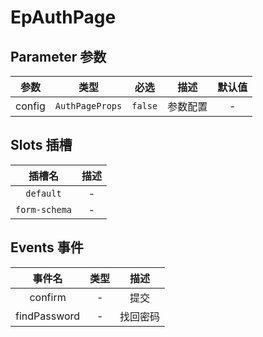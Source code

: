 # EpAuthPage
## Parameter 参数
| 参数 | 类型 | 必选 | 描述 | 默认值 |
| :-------: | :-------: | :-------: | :-------: | :-------: |
| config | `AuthPageProps` | `false` | 参数配置 | -|
## Slots 插槽
|    插槽名    |  描述   |
|:---------:|:-----:|
| `default` | - |
| `form-schema` | - |
## Events 事件
|   事件名   |   类型     |  描述      |
| :-------: | :-------: | :-------: |
| confirm | - | 提交 |
| findPassword | - | 找回密码 |
